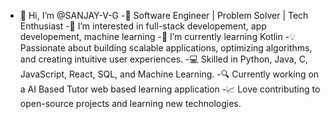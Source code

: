 - 👋 Hi, I’m @SANJAY-V-G
-🚀 Software Engineer | Problem Solver | Tech Enthusiast
-👀 I’m interested in full-stack developement, app developement, machine learning
-🌱 I’m currently learning Kotlin
-💡 Passionate about building scalable applications, optimizing algorithms, and creating intuitive user experiences.
-💻 Skilled in Python, Java, C, JavaScript, React, SQL, and Machine Learning.
-🔍 Currently working on a AI Based Tutor web based learning application
-📈 Love contributing to open-source projects and learning new technologies.
